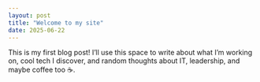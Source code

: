 ```yaml
---
layout: post
title: "Welcome to my site"
date: 2025-06-22
---
```


<link rel="stylesheet" href="/assets/style.css">

This is my first blog post! I’ll use this space to write about what I’m working on, cool tech I discover, and random thoughts about IT, leadership, and maybe coffee too ☕.
